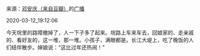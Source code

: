 来源：[邓安庆（来自豆瓣）](https://www.douban.com/people/renjiananhuo/)的[广播](https://www.douban.com/people/renjiananhuo/status/2863279574/)


2020-03-12_19:12:06


今天垸里的路障撤掉了，人一下子多了起来。垸路上车来车去，回娘家的、走亲戚的、看好友的，这一堆，那一堆。小孩子，满眼都是。长江大堤上，吃了晚饭的人们结伴散步。婶娘说：“这比过年还热闹！”

